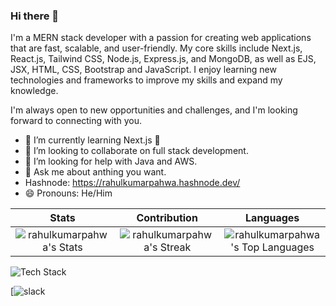 ### Hi there 👋

<!--
**rahulkumarpahwa/rahulkumarpahwa** is a ✨ _special_ ✨ repository because its `README.md` (this file) appears on your GitHub profile.

Here are some ideas to get you started:

-->

I'm a MERN stack developer with a passion for creating web applications that are fast, scalable, and user-friendly. My core skills include Next.js, React.js, Tailwind CSS, Node.js, Express.js, and MongoDB, as well as EJS, JSX, HTML, CSS, Bootstrap and JavaScript. I enjoy learning new technologies and frameworks to improve my skills and expand my knowledge.

I'm always open to new opportunities and challenges, and I'm looking forward to connecting with you.

<!--- 🔭 I’m currently working on ... --->
- 🌱 I’m currently learning Next.js 🚀
- 👯 I’m looking to collaborate on full stack development.
- 🤔 I’m looking for help with Java and AWS.
- 💬 Ask me about anthing you want.
- Hashnode: https://rahulkumarpahwa.hashnode.dev/
- 😄 Pronouns: He/Him

<!-- ⚡ Fun fact: -->
| Stats        | Contribution           | Languages      |
| :-------------:|:-------------:| :--------------:|
| ![rahulkumarpahwa's Stats](https://github-readme-stats.vercel.app/api?username=rahulkumarpahwa&theme=vue-dark&show_icons=true&hide_border=true&count_private=true) | ![rahulkumarpahwa's Streak](https://github-readme-streak-stats.herokuapp.com/?user=rahulkumarpahwa&theme=vue-dark&hide_border=true) | ![rahulkumarpahwa's Top Languages](https://github-readme-stats.vercel.app/api/top-langs/?username=rahulkumarpahwa&theme=vue-dark&show_icons=true&hide_border=true&layout=compact) 


 ![Tech Stack](https://github-readme-tech-stack.vercel.app/api/cards?title=Tech+Stack&align=center&titleAlign=center&lineCount=1&bg=%230D1117&badge=%23161B22&border=%2321262D&titleColor=%2358A6FF)


[![slack](https://github-readme-tech-stack.vercel.app/api/cards?title=slack&lineCount=1&bg=%232a072c&badge=%237d3986&border=%233e1043&titleColor=%23d8e7f8&line1=typescript%2CTYPESCRIPT%2C3178c6%3Bexpress%2CEXPRESS.JS%2C4f9cb6%3B)






